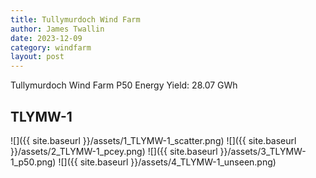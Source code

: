 ```yaml
---
title: Tullymurdoch Wind Farm
author: James Twallin
date: 2023-12-09
category: windfarm
layout: post
---
```

Tullymurdoch Wind Farm P50 Energy Yield: 28.07 GWh

TLYMW-1
-------------
![]({{ site.baseurl }}/assets/1_TLYMW-1_scatter.png)
![]({{ site.baseurl }}/assets/2_TLYMW-1_pcey.png)
![]({{ site.baseurl }}/assets/3_TLYMW-1_p50.png)
![]({{ site.baseurl }}/assets/4_TLYMW-1_unseen.png)


